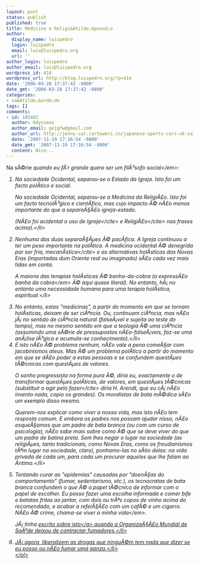 ```yaml
---
layout: post
status: publish
published: true
title: Medicina e Religi&Atilde;&pound;o
author:
  display_name: luispedro
  login: luispedro
  email: luis@luispedro.org
  url: ''
author_login: luispedro
author_email: luis@luispedro.org
wordpress_id: 414
wordpress_url: http://blog.luispedro.org/?p=414
date: '2006-03-28 17:37:42 -0800'
date_gmt: '2006-03-28 17:37:42 -0800'
categories:
- sa&Atilde;&ordm;de
tags: []
comments:
- id: 185482
  author: Odysseas
  author_email: gejgfw@gmail.com
  author_url: http://jenny-car.cartowers.cn/japanese-sports-cars-uk-salvage-repaireable.htm
  date: '2007-11-19 17:16:54 -0800'
  date_gmt: '2007-11-19 17:16:54 -0800'
  content: Nice...
---
```

<p>Na s&Atilde;&copy;rie <em>quando eu f&Atilde;&acute;r grande quero ser um fil&Atilde;&sup3;sofo social<&#47;em>:</p>
<ol>
<li>Na sociedade Ocidental, separou-se o Estado da Igreja. Isto foi um facto pol&Atilde;&shy;tico e social.
<p>Na sociedade Ocidental, separou-se a Medicina da Religi&Atilde;&pound;o. Isto foi um facto tecnol&Atilde;&sup3;gico e cient&Atilde;&shy;fico, mas cujo impacto &Atilde;&copy; n&Atilde;&pound;o menos importante do que a separa&Atilde;&sect;&Atilde;&pound;o igreja-estado.</p>
<p>(N&Atilde;&pound;o foi acidental o uso de <cite>Igreja<&#47;cite> e <cite>Religi&Atilde;&pound;o<&#47;cite> nas frases acima).<&#47;li></p>
<li>Nenhuma das duas separa&Atilde;&sect;&Atilde;&micro;es &Atilde;&copy; pac&Atilde;&shy;fica. A Igreja continuou a ter um peso importante na pol&Atilde;&shy;tica. A medicina ocidental &Atilde;&copy; denegrida por ser <cite>fria, mecan&Atilde;&shy;stica<&#47;cite> e as alternativas hol&Atilde;&shy;sticas das Novas Eras (importadas dum Oriente real ou imaginado) s&Atilde;&pound;o cada vez mais tidas em conta.
<p>A maioria das terapias hol&Atilde;&shy;sticas &Atilde;&copy; banha-da-cobra (a express&Atilde;&pound;o <em>banha da cobra<&#47;em> &Atilde;&copy; aqui quase literal). No entanto, h&Atilde;&iexcl; no entanto uma necessidade humana para uma terapia hol&Atilde;&shy;stica, espiritual.<&#47;li></p>
<li>No entanto, estas "medicinas", a partir do momento em que se tornam hol&Atilde;&shy;sticas, deixam de ser ci&Atilde;&ordf;ncia. Ou, continuam ci&Atilde;&ordf;ncia, mas n&Atilde;&pound;o j&Atilde;&iexcl; no sentido de ci&Atilde;&ordf;ncia natural (false&Atilde;&iexcl;vel e sujeita ao teste do tempo), mas no mesmo sentido em que a teologia &Atilde;&copy; uma ci&Atilde;&ordf;ncia (assumindo uma s&Atilde;&copy;rie de pressupostos n&Atilde;&pound;o-false&Atilde;&iexcl;veis, faz-se uma an&Atilde;&iexcl;lise l&Atilde;&sup3;gica e acumula-se conhecimento).<&#47;li>
<li>E isto n&Atilde;&pound;o &Atilde;&copy; problema nenhum, n&Atilde;&pound;o vale a pena come&Atilde;&sect;ar com jacobinismos ateus. Mas &Atilde;&copy; um problema pol&Atilde;&shy;tico a partir do momento em que se d&Atilde;&pound;o poder a estas pessoas e se confundem quest&Atilde;&micro;es t&Atilde;&copy;cnicas com quest&Atilde;&micro;es de valores.
<p>O sonho progressista na forma pura &Atilde;&copy;, diria eu, exactamente o de transformar quest&Atilde;&micro;es pol&Atilde;&shy;ticas, de valores, em quest&Atilde;&micro;es t&Atilde;&copy;cnicas (<cite>substituir o agir pelo fazer<&#47;cite> diria H. Arendt, que eu c&Atilde;&iexcl; n&Atilde;&pound;o invento nada, copio os grandes). Os moralistas de bata m&Atilde;&copy;dica s&Atilde;&pound;o um exemplo disso mesmo.</p>
<p>Querem-nos explicar como viver a nossa vida, mas isto n&Atilde;&pound;o tem resposta comum. E embora os padres nos possam ajudar nisso, n&Atilde;&pound;o esque&Atilde;&sect;amos que um padre de bata branca (ou com um curso de psicologia), n&Atilde;&pound;o sabe mais sobre como &Atilde;&copy; que se deve viver do que um padre de batina preta. Sem lhes negar o lugar na sociedade (as religi&Atilde;&micro;es, tanto tradicionais, como Novas Eras, como os freudianismos t&Atilde;&ordf;m lugar na sociedade, claro), ponhamo-las no s&Atilde;&shy;tio delas: na vida privada de cada um, para cada um procurar aqueles que lhe falam ao &Atilde;&shy;ntimo.<&#47;li></p>
<li>Tentando curar as "epidemias" causadas por "doen&Atilde;&sect;as do comportamento" (fumar, sedentarismo, etc.), os tecnocratas de bata branca confundem o que &Atilde;&copy; o papel t&Atilde;&copy;cnico de informar com o papel de escolher. Eu posso fazer uma escolha informada e comer bife e batatas fritas ao jantar, com dois ou tr&Atilde;&ordf;s copos de vinho acima do recomendado, e acabar a refei&Atilde;&sect;&Atilde;&pound;o com um caf&Atilde;&copy; e um cigarro. N&Atilde;&pound;o &Atilde;&copy; crime, chama-se <em>viver a minha vida<&#47;em>.
<p>J&Atilde;&iexcl; tinha <a href="http:&#47;&#47;blog.luispedro.org&#47;?p=252">escrito sobre isto<&#47;a> quando a Organiza&Atilde;&sect;&Atilde;&pound;o Mundial de Sa&Atilde;&ordm;de deixou de contractar fumadores.<&#47;li></p>
<li>J&Atilde;&iexcl; agora, liberalizem as drogas que ningu&Atilde;&copy;m tem nada que dizer se eu posso ou n&Atilde;&pound;o fumar uma ganza.<&#47;li><br />
<&#47;ol></p>

